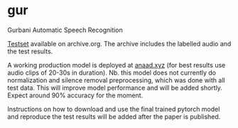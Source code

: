 # gur
Gurbani Automatic Speech Recognition

[Testset](https://archive.org/details/test.tar_202112) available on archive.org. The archive includes the labelled audio and the test results.

A working production model is deployed at [anaad.xyz](https://anaad.xyz) (for best results use audio clips of 20-30s in duration). Nb. this model does not currently do normalization and silence removal preprocessing, which was done with all test data. This will improve model performance and will be added shortly. Expect around 90% accuracy for the moment.

Instructions on how to download and use the final trained pytorch model and reproduce the test results will be added after the paper is published. 
